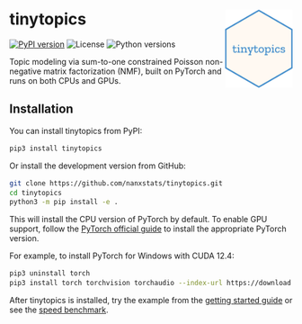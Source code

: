 # tinytopics <img src="assets/logo.png" align="right" width="120" />

[![PyPI version](https://img.shields.io/pypi/v/tinytopics)](https://pypi.org/project/tinytopics/)
![License](https://img.shields.io/pypi/l/tinytopics)
![Python versions](https://img.shields.io/pypi/pyversions/tinytopics)

Topic modeling via sum-to-one constrained Poisson non-negative
matrix factorization (NMF), built on PyTorch and runs on both CPUs and GPUs.

## Installation

You can install tinytopics from PyPI:

```bash
pip3 install tinytopics
```

Or install the development version from GitHub:

```bash
git clone https://github.com/nanxstats/tinytopics.git
cd tinytopics
python3 -m pip install -e .
```

This will install the CPU version of PyTorch by default. To enable GPU support,
follow the [PyTorch official guide](https://pytorch.org/get-started/locally/)
to install the appropriate PyTorch version.

For example, to install PyTorch for Windows with CUDA 12.4:

```bash
pip3 uninstall torch
pip3 install torch torchvision torchaudio --index-url https://download.pytorch.org/whl/cu124
```

After tinytopics is installed, try the example from the
[getting started guide](https://nanx.me/tinytopics/articles/get-started/)
or see the [speed benchmark](https://nanx.me/tinytopics/articles/benchmark/).
